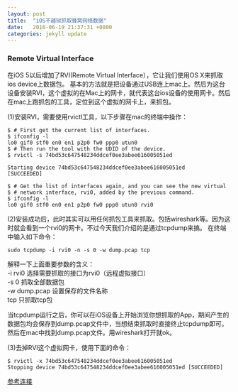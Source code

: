 ```yaml
---
layout: post
title:  "iOS不越狱抓取蜂窝网络数据"
date:   2016-06-19 21:37:31 +0800
categories: jekyll update
---
```


### Remote Virtual Interface

在iOS 5以后增加了RVI(Remote Virtual Interface），它让我们使用OS X来抓取ios device上数据包。
基本的方法就是把设备通过USB连上mac上。然后为这台设备安装RVI，这个虚拟的在Mac上的网卡，就代表这台ios设备的使用网卡。然后在mac上跑抓包的工具，定位到这个虚拟的网卡上，来抓包。

(1)安装RVI，需要使用rvictl工具，以下步骤在mac的终端中操作：

	$ # First get the current list of interfaces.
	$ ifconfig -l
	lo0 gif0 stf0 en0 en1 p2p0 fw0 ppp0 utun0
	$ # Then run the tool with the UDID of the device.
	$ rvictl -s 74bd53c647548234ddcef0ee3abee616005051ed

	Starting device 74bd53c647548234ddcef0ee3abee616005051ed 	[SUCCEEDED]
	
	$ # Get the list of interfaces again, and you can see the new virtual
	$ # network interface, rvi0, added by the previous command.
	$ ifconfig -l
	lo0 gif0 stf0 en0 en1 p2p0 fw0 ppp0 utun0 rvi0

(2)安装成功后，此时其实可以用任何抓包工具来抓取。包括wireshark等。因为这时就会看到一个rvi0的网卡。不过今天我们介绍的是通过tcpdump来搞。
在终端中输入如下命令：

	sudo tcpdump -i rvi0 -n -s 0 -w dump.pcap tcp
解释一下上面重要参数的含义：  
-i rvi0 选择需要抓取的接口为rvi0（远程虚拟接口）  
-s 0 抓取全部数据包  
-w dump.pcap 设置保存的文件名称  
tcp 只抓取tcp包

当tcpdump运行之后，你可以在iOS设备上开始浏览你想抓取的App，期间产生的数据包均会保存到dump.pcap文件中，当想结束抓取时直接终止tcpdump即可。然后在mac中找到dump.pcap文件。用wireshark打开就ok。

(3)去掉RVI这个虚拟网卡，使用下面的命令：
	
	$ rvictl -x 74bd53c647548234ddcef0ee3abee616005051ed
	Stopping device 74bd53c647548234ddcef0ee3abee616005051ed [SUCCEEDED]

[参考连接](http://www.fanliugen.com/?p=351)
